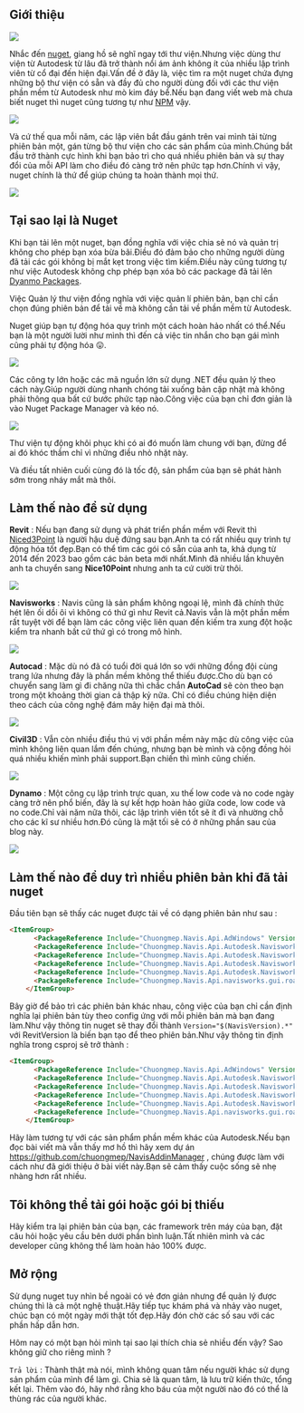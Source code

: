 ## Giới thiệu

![](pic/nuget-hacking.jpg)

Nhắc đến [nuget](https://www.nuget.org/), giang hồ sẽ nghĩ ngay tới thư viện.Nhưng việc dùng thư viện từ Autodesk từ lâu đã trở thành nổi ám ảnh không ít của nhiều lập trình viên từ cổ đại đến hiện đại.Vấn đề ở đây là, việc tìm ra một nuget chứa đựng những bộ thư viện có sẵn và đầy đủ cho người dùng đối với các thư viện phần mềm từ Autodesk như mò kim đáy bể.Nếu bạn đang viết web mà chưa biết nuget thì nuget cũng tương tự như [NPM](https://www.npmjs.com/) vậy.

![](pic/addref.png)

Và cứ thế qua mỗi năm, các lập viên bắt đầu gánh trên vai mình tải từng phiên bản một, gán từng bộ thư viện cho các sản phẩm của mình.Chúng bắt đầu trở thành cực hình khi bạn bảo trì cho quá nhiều phiên bản và sự thay đổi của mỗi API làm cho điều đó càng trở nên phức tạp hơn.Chính vì vậy, nuget chính là thứ để giúp chúng ta hoàn thành mọi thứ.

![](pic/deploy.png)

## Tại sao lại là Nuget

Khi bạn tải lên một nuget, bạn đồng nghĩa với việc chia sẻ nó và quản trị không cho phép bạn xóa bừa bãi.Điều đó đảm bảo cho những người dùng đã tải các gói không bị mắt kẹt trong việc tìm kiếm.Điều này cũng tương tự như việc Autodesk không chp phép bạn xóa bỏ các package đã tải lên [Dyanmo Packages](https://dynamopackages.com/).

Việc Quản lý thư viện đồng nghĩa với việc quản lí phiên bản, bạn chỉ cần chọn đúng phiên bản để tải về mà không cần tải về phần mềm từ Autodesk.

Nuget giúp bạn tự động hóa quy trình một cách hoàn hảo nhất có thể.Nếu bạn là một người lười như mình thì đến cả việc tin nhắn cho bạn gái mình cũng phải tự động hóa 😛.

![](pic/cicd.png)

Các công ty lớn hoặc các mã nguồn lớn sử dụng .NET đều quản lý theo cách này.Giúp người dùng nhanh chóng tải xuống bản cập nhật mà không phải thông qua bất cứ bước phức tạp nào.Công việc của bạn chỉ đơn giản là vào Nuget Package Manager và kéo nó.

![](pic/nugetmanager.png)

Thư viện tự động khôi phục khi có ai đó muốn làm chung với bạn, đừng để ai đó khóc thầm chỉ vì những điều nhỏ nhặt này.

Và điều tất nhiên cuối cùng đó là tốc độ, sản phẩm của bạn sẽ phát hành sớm trong nháy mắt mà thôi.

## Làm thế nào để sử dụng

**Revit** : Nếu bạn đang sử dụng và phát triển phần mềm với Revit thì [Niced3Point](https://github.com/Nice3point) là người hậu duệ đứng sau bạn.Anh ta có rất nhiều quy trình tự động hóa tốt đẹp.Bạn có thể tìm các gói có sẵn của anh ta, khả dụng từ 2014 đến 2023 bao gồm các bản beta mới nhất.Mình đã nhiều lần khuyên anh ta chuyển sang **Nice10Point** nhưng anh ta cứ cười trừ thôi.

![](pic/revitapi.png)

**Navisworks** : Navis cũng là sản phẩm không ngoại lệ, mình đã chính thức hét lên ối dồi ôi vì không có thứ gì như Revit cả.Navis vẫn là một phần mềm rất tuyệt vời để bạn làm các công việc liên quan đến kiếm tra xung đột hoặc kiểm tra nhanh bất cứ thứ gì có trong mô hình.

![](pic/navisworks.png)

**Autocad** : Mặc dù nó đã có tuổi đời quá lớn so với những đồng đội cùng trang lứa nhưng đây là phần mềm không thể thiếu được.Cho dù bạn có chuyển sang làm gì đi chăng nữa thì chắc chắn **AutoCad** sẽ còn theo bạn trong một khoảng thời gian cả thập kỷ nữa. Chỉ có điều chúng hiện diện theo cách của công nghệ đám mây hiện đại mà thôi.

![](pic/acad.png)

**Civil3D** : Vẫn còn nhiều điều thú vị với phần mềm này mặc dù công việc của mình không liên quan lắm đến chúng, nhưng bạn bè mình và cộng đồng hỏi quá nhiều khiến mình phải support.Bạn chiến thì mình cũng chiến.

![](pic/civil3d.png)

**Dynamo** : Một công cụ lập trình trực quan, xu thế low code và no code ngày càng trở nên phổ biến, đây là sự kết hợp hoàn hảo giữa code, low code và no code.Chỉ vài năm nữa thôi, các lập trình viên tốt sẽ ít đi và nhường chỗ cho các kĩ sư nhiều hơn.Đó cũng là mặt tối sẽ có ở những phần sau của blog này.

![](pic/firefox_kZjqjGq51Y.png)

## Làm thế nào để duy trì nhiều phiên bản khi đã tải nuget

Đầu tiên bạn sẽ thấy các nuget được tải về có dạng phiên bản như sau : 

``` html
<ItemGroup>
	  <PackageReference Include="Chuongmep.Navis.Api.AdWindows" Version="2023.0.3" />
	  <PackageReference Include="Chuongmep.Navis.Api.Autodesk.Navisworks.Api" Version="2023.0.3" />
	  <PackageReference Include="Chuongmep.Navis.Api.Autodesk.Navisworks.Clash" Version="2023.0.3" />
	  <PackageReference Include="Chuongmep.Navis.Api.Autodesk.Navisworks.ComApi" Version="2023.0.3" />
	  <PackageReference Include="Chuongmep.Navis.Api.Autodesk.Navisworks.Takeoff" Version="2023.0.3" />
	  <PackageReference Include="Chuongmep.Navis.Api.navisworks.gui.roamer" Version="2022.0.2" />
	</ItemGroup>
```

Bây giờ để bảo trì các phiên bản khác nhau, công việc của bạn chỉ cần định nghĩa lại phiên bản tùy theo config ứng với mỗi phiên bản mà bạn đang làm.Như vậy thông tin nuget sẽ thay đổi thành `Version="$(NavisVersion).*" ` với  RevitVersion là biến bạn tạo để theo phiên bản.Như vậy thông tin định nghĩa trong csproj sẽ trở thành :

``` html
<ItemGroup>
	  <PackageReference Include="Chuongmep.Navis.Api.AdWindows" Version="$(NavisVersion).*" />
	  <PackageReference Include="Chuongmep.Navis.Api.Autodesk.Navisworks.Api" Version="$(NavisVersion).*" />
	  <PackageReference Include="Chuongmep.Navis.Api.Autodesk.Navisworks.Clash" Version="$(NavisVersion).*" />
	  <PackageReference Include="Chuongmep.Navis.Api.Autodesk.Navisworks.ComApi" Version="$(NavisVersion).*" />
	  <PackageReference Include="Chuongmep.Navis.Api.Autodesk.Navisworks.Takeoff" Version="$(NavisVersion).*" />
	  <PackageReference Include="Chuongmep.Navis.Api.navisworks.gui.roamer" Version="$(NavisVersion).*"/>
	</ItemGroup>
```
Hãy làm tương tự với các sản phẩm phần mềm khác của Autodesk.Nếu bạn đọc bài viết mà vẫn thấy mơ hồ thì hãy xem dự án <a href="https://github.com/chuongmep/NavisAddinManager/blob/3cc4f71b2b23f4efec4e2f1ccf657b1b93b07696/NavisAddinManager/NavisAddinManager.csproj#L68-L70" target="_blank">https://github.com/chuongmep/NavisAddinManager</a> , chúng được làm với cách như đã giới thiệu ở bài viết này.Bạn sẽ cảm thấy cuộc sống sẽ nhẹ nhàng hơn rất nhiều.

## Tôi không thể tải gói hoặc gói bị thiếu

Hãy kiểm tra lại phiên bản của bạn, các framework trên máy của bạn, đặt câu hỏi hoặc yêu cầu bên dưới phần bình luận.Tất nhiên mình và các developer cũng không thể làm hoàn hảo 100% được.

## Mở rộng 

Sử dụng nuget tuy nhìn bề ngoài có vẻ đơn giản nhưng để quản lý được chúng thì là cả một nghệ thuật.Hãy tiếp tục khám phá và nhảy vào nuget, chúc bạn có một ngày mới thật tốt đẹp.Hãy đón chờ các số sau với các phần hấp dẫn hơn.

Hôm nay có một bạn hỏi mình tại sao lại thích chia sẻ nhiều đến vậy?  Sao không giữ cho riêng mình ? 

`Trả lời` : Thành thật mà nói, mình không quan tâm nếu người khác sử dụng sản phẩm của mình để làm gì. Chia sẻ là quan tâm, là lưu trữ kiến thức, tổng kết lại. Thêm vào đó, hãy nhớ rằng kho báu của một người nào đó có thể là thùng rác của người khác.


